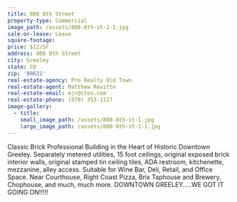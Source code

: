 ```yaml
---
title: 808 8th Street
property-type: Commercial
image_path: /assets/808-8th-st-2-1.jpg
sale-or-lease: Lease
square-footage:
price: $12/SF
address: 808 8th Street
city: Greeley
state: CO
zip: '80631'
real-estate-agency: Pro Realty Old Town
real-estate-agent: Matthew Revitte
real-estate-email: mjr@ctos.com
real-estate-phone: (970) 353-1117
image-gallery:
  - title:
    small_image_path: /assets/808-8th-st-1.jpg
    large_image_path: /assets/808-8th-st-1-1.jpg
---
```



Classic Brick Professional Building in the Heart of Historic Downtown Greeley. Separately metered utilities, 15 foot ceilings, original exposed brick interior walls, original stamped tin ceiling tiles, ADA restroom, kitchenette, mezzanine, alley access. Suitable for Wine Bar, Deli, Retail, and Office Space. Near Courthouse, Right Coast Pizza, Brix Taphouse and Brewery, Chophouse, and much, much more. DOWNTOWN GREELEY…..WE GOT IT GOING ON!!!!!
